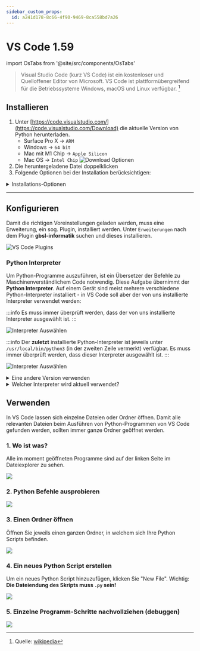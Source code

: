 ```yaml
---
sidebar_custom_props:
  id: a241d178-8c66-4f90-9469-8ca558bd7a26
---
```


# VS Code 1.59

import OsTabs from '@site/src/components/OsTabs'

> Visual Studio Code (kurz VS Code) ist ein kostenloser und Quelloffener Editor von Microsoft. VS Code ist plattformübergreifend für die Betriebssysteme Windows, macOS und Linux verfügbar. [^1]


## Installieren

1. Unter [https://code.visualstudio.com/](https://code.visualstudio.com/Download) die aktuelle Version von Python herunterladen. 
    - Surface Pro X -> `ARM`
    - Windows -> `64 bit`
    - Mac mit M1 Chip -> `Apple Silicon`
    - Mac OS -> `Intel Chip`
    ![Download Optionen](images/vscode-download.png)
2. Die heruntergeladene Datei doppelklicken
3. Folgende Optionen bei der Installation berücksichtigen:

<details>
<summary>Installations-Optionen</summary>
<OsTabs>
<TabItem value="win">

1. Schritt: ![Installationsschritt 1.](images/win-01.png)
2. Schritt: ![Installationsschritt 2.](images/win-02.png)
3. Schritt: ![Installationsschritt 3.](images/win-03.png)
4. Schritt: ![Installationsschritt 4.](images/win-04.png)
5. Schritt: ![Installationsschritt 5.](images/win-05.png)
6. Schritt: ![Installationsschritt 6.](images/win-06.png)
7. Schritt: ![Installationsschritt 7.](images/win-07.png)
5. Fertig 🥳

</TabItem>
<TabItem value="mac">

1. Die heruntergeladene Datei ist eine komprimierte `.zip`-Datei - nach dem Doppelklicken befindet sich im Download-Ordner eine Datei `Visual Studio Code.app``
2. Die Datei `Visual Studio Code.app` in den Ordner "Programme" ziehen.
3. Beim ersten Öfnnen kommt folgender Hinweis:
    ![Installationsschritt 3.](images/osx-01.png)
4. Fertig 🥳

</TabItem>
</OsTabs>
</details>

---

## Konfigurieren

Damit die richtigen Voreinstellungen geladen werden, muss eine Erweiterung, ein sog. Plugin, installiert werden. Unter `Erweiterungen` nach dem Plugin **gbsl-informatik** suchen und dieses installieren.

![VS Code Plugins](images/vscode-plugins.png)

### Python Interpreter

Um Python-Programme auszuführen, ist ein Übersetzer der Befehle zu Maschinenverständlichem Code notwendig. Diese Aufgabe übernimmt der **Python Interpreter**. Auf einem Gerät sind meist mehrere verschiedene Python-Interpreter installiert - in VS Code soll aber der von uns installierte Interpreter verwendet werden:

<OsTabs>
<TabItem value="win">

:::info
Es muss immer überprüft werden, dass der von uns installierte Interpreter ausgewählt ist.
:::

![Interpreter Auswählen](images/win-configure-python-interpreter.png)

</TabItem>
<TabItem value="mac">

:::info
Der **zuletzt** installierte Python-Interpreter ist jeweils unter `/usr/local/bin/python3` (in der zweiten Zeile vermerkt) verfügbar. Es muss immer überprüft werden, dass dieser Interpreter ausgewählt ist.
:::

![Interpreter Auswählen](images/osx-configure-python-interpreter.png)

<details>
<summary>Eine andere Version verwenden</summary>

Unter `/Library/Frameworks/Python.framework/Versions/` sind alle Python-Versionen verfügbar. Beim Konfigurieren des Interpreters kann über `Enter interpreter path...` auch dieser Pfad angegeben werden.

Beispiel-Pfad für die Version 3.9:

```sh
/Library/Frameworks/Python.framework/Versions/3.9/bin/python3.9
```

</details>

</TabItem>
</OsTabs>

<details>
<summary>Welcher Interpreter wird aktuell verwendet?</summary>

Mit folgendem Python-Programm kann man herausfinden, wo sich der Python Interpreter befindet:

```py
import sys
print(sys.executable)
```

</details>


## Verwenden

In VS Code lassen sich einzelne Dateien oder Ordner öffnen. Damit alle relevanten Dateien beim Ausführen von Python-Programmen von VS Code gefunden werden, sollten immer ganze Ordner geöffnet werden.


### 1. Wo ist was?

Alle im moment geöffneten Programme sind auf der linken Seite im Dateiexplorer zu sehen.

![](images/03_workbench.png)


### 2. Python Befehle ausprobieren

![](images/05_ipython.png)

### 3. Einen Ordner öffnen

Öffnen Sie jeweils einen ganzen Ordner, in welchem sich Ihre Python Scripts befinden.

![](images/01_open_folder.png)

### 4. Ein neues Python Script erstellen

Um ein neues Python Script hinzuzufügen, klicken Sie "New File". Wichtig: **Die Dateiendung des Skripts muss `.py` sein!**

![](images/02_create_file.png)


### 5. Einzelne Programm-Schritte nachvollziehen (debuggen)

![](images/04_debug.png)



[^1]: Quelle: [wikipedia](https://de.wikipedia.org/wiki/Visual_Studio_Code)
